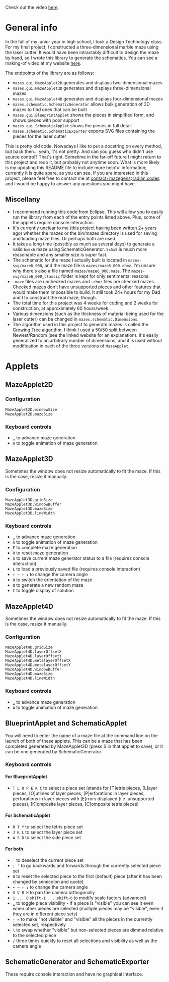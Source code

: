 Check out the video [here](https://youtu.be/4UkSArJKgSg).

# General info

In the fall of my junior year in high school, I took a Design
Technology class. For my final project, I constructed a
three-dimensional marble maze using the laser cutter. It would have
been intractably difficult to design the maze by hand, so I wrote this
library to generate the schematics. You can see a making-of video at
my website [here][other projects].

The endpoints of the library are as follows:
- `mazes.gui.MazeApplet2D` generates and displays two-dimensional
  mazes
- `mazes.gui.MazeApplet3D` generates and displays three-dimensional
  mazes
- `mazes.gui.MazeApplet4D` generates and displays four-dimensional
  mazes
- `mazes.schematic.SchematicGenerator` allows bulk generation of 3D
  mazes to find ones that can be built
- `mazes.gui.BlueprintApplet` shows the pieces in simplified form, and
  shows pieces with poor support
- `mazes.gui.SchematicApplet` shows the pieces in full detail
- `mazes.schematic.SchematicExporter` exports SVG files containing the
  pieces for the laser cutter

This is pretty old code. Nowadays I like to put a docstring on every
method, but back then... yeah, it's not pretty. And can you guess who
didn't use source control? That's right. Sometime in the far-off
future I might return to this project and redo it, but probably not
anytime soon. What is more likely is my updating this README file to
include more helpful information; currently it is quite spare, as you
can see. If you are interested in this project, please feel free to
contact me at [contact+mazegen@radian.codes][email] and I would be
happy to answer any questions you might have.

## Miscellany

- I recommend running this code from Eclipse. This will allow you to
  easily run the library from each of the entry points listed above.
  Plus, some of the applets require console interaction.
- It's currently unclear to me (this project having been written 2+
  years ago) whether the mazes or the bin/mazes directory is used for
  saving and loading maze files. Or perhaps both are used.
- It takes a long time (possibly as much as several days) to generate
  a valid `6x6x6` maze using SchematicGenerator. `5x5x5` is much more
  reasonable and any smaller size is super fast.
- The schematic for the maze I actually built is located in
  `mazes-svg/maze6_000`, and the maze file is `mazes/maze6_000.chmz`.
  I'm unsure why there's also a file named `mazes/maze6_000.maze`. The
  `mazes-svg/maze6_000_classic` folder is kept for only sentimental
  reasons.
- `.maze` files are unchecked mazes and `.chmz` files are checked
  mazes. Checked mazes don't have unsupported pieces and other
  features that would make them impossible to build. It still took 24+
  hours for my Dad and I to construct the real maze, though.
- The total time for this project was 4 weeks for coding and 2 weeks
  for construction, at approximately 60 hours/week.
- Various dimensions (such as the thickness of material being used for
  the laser cutter) can be changed in `mazes.schematic.Dimensions`.
- The algorithm used in this project to generate mazes is called
  the [Growing Tree algorithm][growing tree algorithm]. I think I used
  a 50/50 split between Newest/Random (see the linked website for an
  explanation). It's easily generalized to an arbitrary number of
  dimensions, and it is used without modification in each of the three
  versions of `MazeApplet`.

# Applets

## MazeApplet2D

### Configuration

    MazeApplet2D.windowSize
    MazeApplet2D.mazeSize

### Keyboard controls

- `␣` to advance maze generation
- `A` to toggle animation of maze generation

## MazeApplet3D

Sometimes the window does not resize automatically to fit the maze. If
this is the case, resize it manually.

### Configuration

    MazeApplet3D.gridSize
    MazeApplet3D.windowBuffer
    MazeApplet3D.mazeSize
    MazeApplet3D.lineWidth

### Keyboard controls

- `␣` to advance maze generation
- `A` to toggle animation of maze generation
- `F` to complete maze generation
- `R` to reset maze generation
- `S` to save current maze generator status to a file (requires
  console interaction)
- `L` to load a previously saved file (requires console interaction)
- `← → ↑ ↓` to change the camera angle
- `O` to switch the orientation of the maze
- `Q` to generate a new random maze
- `C` to toggle display of solution

## MazeApplet4D

Sometimes the window does not resize automatically to fit the maze. If
this is the case, resize it manually.

### Configuration

    MazeApplet4D.gridSize
    MazeApplet4D.layerOffsetX
    MazeApplet4D.layerOffsetY
    MazeApplet4D.metalayerOffsetX
    MazeApplet4D.metalayerOffsetY
    MazeApplet4D.windowBuffer
    MazeApplet4D.mazeSize
    MazeApplet4D.lineWidth

### Keyboard controls

- `␣` to advance maze generation
- `A` to toggle animation of maze generation

## BlueprintApplet and SchematicApplet

You will need to enter the name of a maze file at the command line on
the launch of both of these applets. This can be a maze that has been
completed generated by MazeApplet3D (press S in that applet to save),
or it can be one generated by SchematicGenerator.

### Keyboard controls

#### For BlueprintApplet

- `T L O P E K C` to select a piece set (stands for [T]etris pieces,
  [L]ayer pieces, [O]utlines of layer pieces, [P]erforations in layer
  pieces, perforations in layer pieces with [E]rrors displayed (i.e.
  unsupported pieces), [K]omposite layer pieces, [C]omposite tetris
  pieces)

#### For SchematicApplet

- `R T Y` to select the tetris piece set
- `J K L` to select the layer piece set
- `A S D` to select the side piece set

#### For both

- `` ` `` to deselect the current piece set
- `; '` to go backwards and forwards through the currently selected
  piece set
- `0` to reset the selected piece to the first (default) piece (after
  it has been changed by semicolon and quote)
- `← → ↑ ↓` to change the camera angle
- `G V B N` to pan the camera orthogonally
- `1 ... 6` `shift-1 ... shift-6` to modify scale factors (advanced)
- `␣` to toggle piece visibility - if a piece is "visible" you can see
  it even when other pieces are selected (multiple pieces may be
  "visible", even if they are in different piece sets)
- `- =` to make "not visible" and "visible" all the pieces in the
  currently selected set, respectively
- `\` to swap whether "visible" but non-selected pieces are dimmed
  relative to the selected piece
- `/` three times quickly to reset all selections and visibility as
  well as the camera angle

## SchematicGenerator and SchematicExporter

These require console interaction and have no graphical interface.

[email]: mailto:contact+mazegen@radian.codes
[growing tree algorithm]: http://weblog.jamisbuck.org/2011/1/27/maze-generation-growing-tree-algorithm
[other projects]: https://intuitiveexplanations.com/other-projects/
